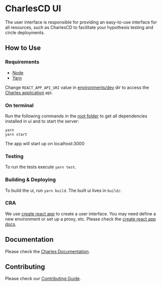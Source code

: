 # CharlesCD UI

The user interface is responsible for providing an easy-to-use interface for all resources, such as CharlesCD to facilitate your hypothesis testing and circle deployments.

## How to Use

### Requirements

  - [Node]
  - [Yarn]

Change `REACT_APP_API_URI` value in [environments/dev] dir to access the [Charles application] api.

### On terminal
Run the following commands in the [root folder] to get all dependencies installed in ui and to start the server:

```
yarn
yarn start
```

The app will start up on localhost:3000

### Testing

To run the tests execute `yarn test`.

### Building & Deploying

To build the ui, run `yarn build`. The built ui lives in `build/`.

### CRA

We use [create react app] to create a user interface. You may need define a new environment or set up a proxy, etc. Please check the [create react app docs].


## Documentation

Please check the [Charles Documentation].

## Contributing

Please check our [Contributing Guide].

[Node]: https://nodejs.org/en/download
[Yarn]: https://classic.yarnpkg.com/docs/install
[environments/dev]: ./environments/dev
[Charles application]: https://github.com/ZupIT/charlescd/tree/master/moove
[root folder]: ./
[create react app]: https://create-react-app.dev/
[create react app docs]: https://create-react-app.dev/docs/getting-started
[Charles Documentation]: https://docs.charlescd.io/ 
[Contributing Guide]: https://docs.charlescd.io/
